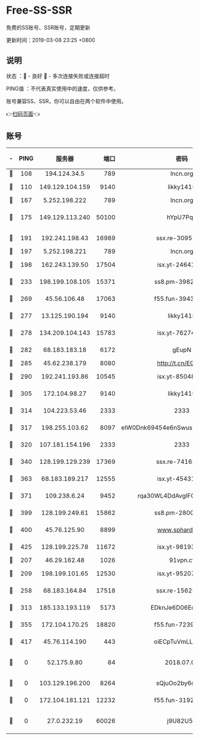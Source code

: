 # Free-SS-SSR

免费的SS账号、SSR账号，定期更新

更新时间：2019-03-08 23:25 +0800

## 说明

状态     ：🙂 - 良好 🙁 - 多次连接失败或连接超时

PING值   ：不代表真实使用中的速度，仅供参考。

账号兼容SS、SSR，你可以自由在两个软件中使用。

👉[扫码页面](https://liesauer.github.io/Free-SS-SSR/)👈

## 账号

|-|PING|服务器|端口|密码|加密方式|区域|
|:----:|:----:|:-----:|-----:|:----:|:----:|:----:|
|🙂|108|194.124.34.5|789|lncn.org|rc4|JP|
|🙂|110|149.129.104.159|9140|likky1415|aes-256-cfb|CN|
|🙂|167|5.252.198.222|789|lncn.org|rc4|JP|
|🙂|175|149.129.113.240|50100|hYpU7PqP|chacha20-ietf-poly1305|CN|
|🙂|191|192.241.198.43|16989|ssx.re-30951670|aes-256-cfb|US|
|🙂|197|5.252.198.221|789|lncn.org|rc4|JP|
|🙂|198|162.243.139.50|17504|isx.yt-24641776|aes-256-cfb|US|
|🙂|233|198.199.108.105|15371|ss8.pm-39823085|aes-256-cfb|US|
|🙂|269|45.56.106.48|17063|f55.fun-39436500|aes-256-cfb|US|
|🙂|277|13.125.190.194|9140|likky1415|aes-256-cfb|KR|
|🙂|278|134.209.104.143|15783|isx.yt-76274027|aes-256-cfb|SG|
|🙂|282|68.183.183.18|6172|gEupN|aes-256-cfb|SG|
|🙂|285|45.62.238.179|8080|http://t.cn/EGJIyrl|rc4-md5|CA|
|🙂|290|192.241.193.86|10545|isx.yt-85048474|aes-256-cfb|US|
|🙂|305|172.104.98.27|9140|likky1415|aes-256-cfb|JP|
|🙂|314|104.223.53.46|2333|2333|aes-256-cfb|US|
|🙂|317|198.255.103.62|8097|eIW0Dnk69454e6nSwuspv9DmS201tQ0D|aes-256-cfb|US|
|🙂|320|107.181.154.196|2333|2333|aes-256-cfb|US|
|🙂|340|128.199.129.239|17369|ssx.re-74162614|aes-256-cfb|SG|
|🙂|363|68.183.189.217|12555|isx.yt-45431620|aes-256-cfb|SG|
|🙂|371|109.238.6.24|9452|rqa30WL4DdAvgIFG6Fs3znzTa|aes-256-cfb|FR|
|🙂|399|128.199.249.61|15862|ss8.pm-28005888|aes-256-cfb|SG|
|🙂|400|45.76.125.90|8899|www.sphard.com|aes-256-cfb|AU|
|🙂|425|128.199.225.78|11672|isx.yt-98193362|aes-256-cfb|SG|
|🙂|207|46.29.162.48|1026|91vpn.cf|rc4-md5|RU|
|🙂|209|198.199.101.65|12530|isx.yt-95207438|aes-256-cfb|US|
|🙂|258|68.183.164.84|17518|ssx.re-15625176|aes-256-cfb|US|
|🙂|313|185.133.193.119|5173|EDknJe6D06EoWDaw|aes-256-cfb|US|
|🙂|355|172.104.170.25|18820|f55.fun-72397693|aes-256-cfb|SG|
|🙂|417|45.76.114.190|443|oiECpTuVmLLxk4Ts|aes-256-cfb|AU|
|🙁|0|52.175.9.80|84|2018.07.07|chacha20-ietf-poly1305|HK|
|🙁|0|103.129.196.200|8264|sQjuOo2by6oftqlp|aes-256-cfb|US|
|🙁|0|172.104.181.121|12232|f55.fun-31925719|aes-256-cfb|SG|
|🙁|0|27.0.232.19|60026|j9U82U53|xchacha20-ietf-poly1305|HK|
